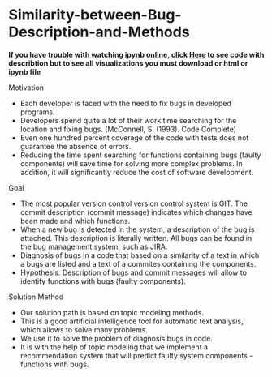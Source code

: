 # Similarity-between-Bug-Description-and-Methods

**If you have trouble with watching ipynb online, click [Here](https://htmlpreview.github.io/?https://github.com/alex-romanovskii/Similarity-between-Bug-Description-and-Methods-Diagnosis-AI-/blob/master/project.html) to see code with describtion but to see all visualizations you must download or html or ipynb file**  

Motivation
- Each developer is faced with the need to fix bugs in developed programs.
- Developers spend quite a lot of their work time searching for the location and fixing bugs. (McConnell, S. (1993). Code Complete)
- Even one hundred percent coverage of the code with tests does not guarantee the absence of errors.
- Reducing the time spent searching for functions containing bugs (faulty components) will save time for solving more complex problems. In addition, it will significantly reduce the cost of software development.

Goal
- The most popular  version control version control system is GIT. The commit description (commit message) indicates which changes have been made and which functions.
- When a new bug is detected in the system, a description of the bug is attached. This description is literally written. All bugs can be found in the bug management system, such as JIRA.
- Diagnosis of bugs in a code that based on a similarity of a text in which a bugs are listed and a text of a commites containing the components.
- Hypothesis: Description of bugs and commit messages will allow to identify functions with bugs (faulty components).

Solution Method
- Our solution path is based on topic modeling methods.
- This is a good artificial intelligence tool for automatic text analysis, which allows to solve many problems.
- We use it to solve the problem of diagnosis bugs in code.
- It is with the help of topic modeling that we implement a recommendation system that will predict faulty system components - functions with bugs.




